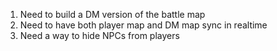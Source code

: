 1. Need to build a DM version of the battle map
2. Need to have both player map and DM map sync in realtime
3. Need a way to hide NPCs from players